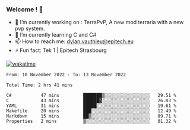 ### Welcome ! 👋

- 🔭 I’m currently working on : TerraPvP, A new mod terraria with a new pvp system.
- 🌱 I’m currently learning C and C#
- 📫 How to reach me: dylan.vauthieu@epitech.eu
- ⚡ Fun fact: Tek 1 | Epitech Strasbourg

[![wakatime](https://wakatime.com/badge/user/8fc98ba4-4c20-4295-aa16-edcf9fcb84c5.svg)](https://wakatime.com/@8fc98ba4-4c20-4295-aa16-edcf9fcb84c5)

<!--START_SECTION:waka-->

```text
From: 10 November 2022 - To: 13 November 2022

Total Time: 2 hrs 41 mins

C#           47 mins         ███████▒░░░░░░░░░░░░░░░░░   29.51 %
C            43 mins         ██████▓░░░░░░░░░░░░░░░░░░   26.83 %
YAML         31 mins         █████░░░░░░░░░░░░░░░░░░░░   19.61 %
Makefile     20 mins         ███░░░░░░░░░░░░░░░░░░░░░░   12.49 %
Markdown     15 mins         ██▒░░░░░░░░░░░░░░░░░░░░░░   09.71 %
Properties   2 mins          ▒░░░░░░░░░░░░░░░░░░░░░░░░   01.32 %
```

<!--END_SECTION:waka-->
